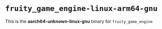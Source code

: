 # `fruity_game_engine-linux-arm64-gnu`

This is the **aarch64-unknown-linux-gnu** binary for `fruity_game_engine`
